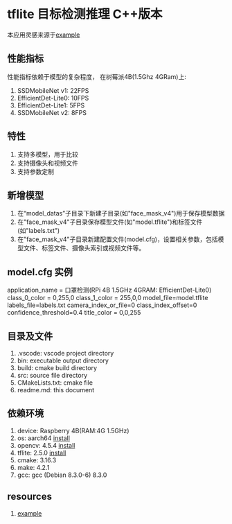 # tflite 目标检测推理 C++版本

本应用灵感来源于[example](https://github.com/Qengineering/TensorFlow_Lite_SSD_RPi_64-bits)

## 性能指标

性能指标依赖于模型的复杂程度， 在树莓派4B(1.5Ghz 4GRam)上:

1. SSDMobileNet v1: 22FPS
1. EfficientDet-Lite0: 10FPS
1. EfficientDet-Lite1: 5FPS
1. SSDMobileNet v2: 8FPS

## 特性

1. 支持多模型，用于比较
1. 支持摄像头和视频文件
1. 支持参数定制

## 新增模型

1. 在“model_datas”子目录下新建子目录(如"face_mask_v4")用于保存模型数据
1. 在"face_mask_v4"子目录保存模型文件(如"model.tflite")和标签文件(如"labels.txt")
1. 在"face_mask_v4"子目录新建配置文件(model.cfg)，设置相关参数，包括模型文件、标签文件、摄像头索引或视频文件等。

## model.cfg 实例
application_name = 口罩检测(RPi 4B 1.5GHz 4GRAM: EfficientDet-Lite0)
class_0_color = 0,255,0
class_1_color = 255,0,0
model_file=model.tflite
labels_file=labels.txt
camera_index_or_file=0
class_index_offset=0
confidence_threshold=0.4
title_color = 0,0,255

## 目录及文件

1. .vscode: vscode project directory
1. bin: executable output directory
1. build: cmake build directory
1. src: source file directory
1. CMakeLists.txt: cmake file
1. readme.md: this document

## 依赖环境

1. device: Raspberry 4B(RAM:4G 1.5GHz)
1. os: aarch64 [install](https://qengineering.eu/install-raspberry-64-os.html)
1. opencv: 4.5.4 [install](https://qengineering.eu/install-opencv-4.5-on-raspberry-64-os.html)
1. tflite: 2.5.0 [install](https://qengineering.eu/install-tensorflow-2-lite-on-raspberry-64-os.html)
1. cmake: 3.16.3
1. make: 4.2.1
1. gcc: gcc (Debian 8.3.0-6) 8.3.0

## resources
1. [example](https://github.com/Qengineering/TensorFlow_Lite_SSD_RPi_64-bits)
